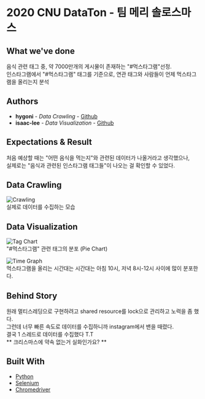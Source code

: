 # 2020 CNU DataTon - 팀 메리 솔로스마스


## What we've done
  음식 관련 태그 중, 약 7000만개의 게시물이 존재하는 "#먹스타그램"선정.  
  인스타그램에서 "#먹스타그램" 태그를 기준으로, 연관 태그와 사람들이 언제 먹스타그램을 올리는지 분석

## Authors

* **hygoni** - *Data Crawling* - [Github](https://github.com/hygoni)
* **isaac-lee** - *Data Visualization* - [Github](https://github.com/isaac-lee)

## Expectations & Result
  처음 예상할 때는 "어떤 음식을 먹는지"와 관련된 데이터가 나올거라고 생각했으나,  
  실제로는 "음식과 관련된 인스타그램 태그들"이 나오는 걸 확인할 수 있었다.  
 
## Data Crawling
  ![Crawling](https://github.com/hygoni/DataTon/blob/main/images/crawling.PNG?raw=true)   
  실제로 데이터를 수집하는 모습  
  
## Data Visualization
  ![Tag Chart](https://github.com/hygoni/DataTon/blob/main/images/piechart.PNG?raw=true)  
  "#먹스타그램" 관련 태그의 분포 (Pie Chart)  
  
  ![Time Graph](https://github.com/hygoni/DataTon/blob/main/images/time_graph.PNG?raw=true)  
  먹스타그램을 올리는 시간대는 시간대는 아침 10시, 저녁 8시-12시 사이에 많이 분포한다.  

## Behind Story
  원래 멀티스레딩으로 구현하려고 shared resource를 lock으로 관리하고 노력을 좀 했다.  
  그런데 너무 빠른 속도로 데이터를 수집하니까 instagram에서 밴을 때렸다.  
  결국 1 스레드로 데이터를 수집했다 T.T  
  ** 크리스마스에 약속 없는거 실화인가요? **

## Built With

* [Python](https://python.org)
* [Selenium](https://www.selenium.dev/)
* [Chromedriver](https://chromedriver.chromium.org/downloads)
